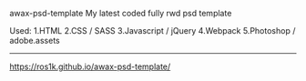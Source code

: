 awax-psd-template
My latest coded fully rwd psd template

Used:
1.HTML
2.CSS / SASS
3.Javascript / jQuery
4.Webpack
5.Photoshop / adobe.assets

--------------------------------------------------------------------------------------------------
https://ros1k.github.io/awax-psd-template/
